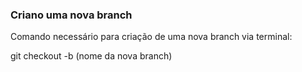### Criano uma nova branch


Comando necessário para criação de uma nova branch via terminal: 

git checkout -b (nome da nova branch)